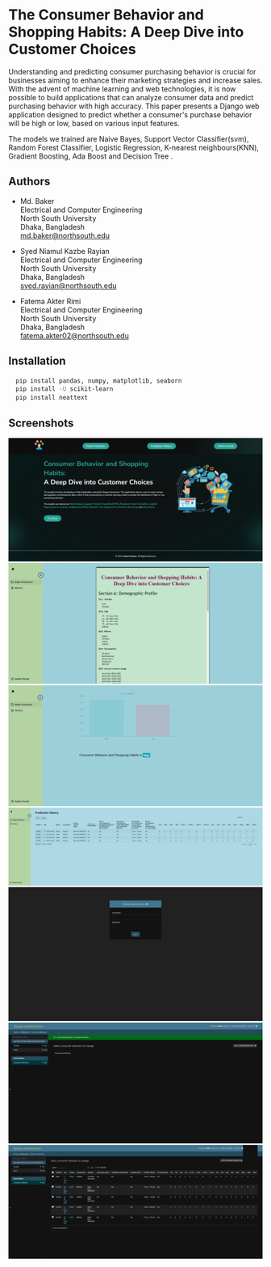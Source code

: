 
# The Consumer Behavior and Shopping Habits: A Deep Dive into Customer Choices
Understanding and predicting consumer purchasing behavior is crucial for businesses aiming to enhance their marketing strategies and increase sales. With the advent of machine learning and web technologies, it is now possible to build applications that can analyze consumer data and predict purchasing behavior with high accuracy. This paper presents a Django web application designed to predict whether a consumer's purchase behavior will be high or low, based on various input features.

The models we trained are Naive Bayes, Support Vector Classifier(svm), Random Forest Classifier, Logistic Regression, K-nearest neighbours(KNN), Gradient Boosting, Ada Boost and Decision Tree . 



## Authors

- Md. Baker<br>
Electrical and Computer Engineering<br>
North South University<br>
Dhaka, Bangladesh<br>
md.baker@northsouth.edu<br>

- Syed Niamul Kazbe Rayian<br>
Electrical and Computer Engineering<br>
North South University<br>
Dhaka, Bangladesh<br>
syed.rayian@northsouth.edu<br>

- Fatema Akter Rimi<br>
Electrical and Computer Engineering<br>
North South University<br>
Dhaka, Bangladesh<br>
fatema.akter02@northsouth.edu<br>


## Installation

```bash
  pip install pandas, numpy, matplotlib, seaborn
  pip install -U scikit-learn
  pip install neattext
```
    
## Screenshots

![Alt text](https://github.com/mdbakerfarhad/CSE445/blob/main/Consumer%20Behavior%20and%20Shopping%20Habits/screenshots/1.png)<br>
![Alt text](https://github.com/mdbakerfarhad/CSE445/blob/main/Consumer%20Behavior%20and%20Shopping%20Habits/screenshots/2.png)<br>
![Alt text](https://github.com/mdbakerfarhad/CSE445/blob/main/Consumer%20Behavior%20and%20Shopping%20Habits/screenshots/3.png)<br>
![Alt text](https://github.com/mdbakerfarhad/CSE445/blob/main/Consumer%20Behavior%20and%20Shopping%20Habits/screenshots/4.png)<br>
![Alt text](https://github.com/mdbakerfarhad/CSE445/blob/main/Consumer%20Behavior%20and%20Shopping%20Habits/screenshots/5.png)<br>
![Alt text](https://github.com/mdbakerfarhad/CSE445/blob/main/Consumer%20Behavior%20and%20Shopping%20Habits/screenshots/6.png)<br>
![Alt text](https://github.com/mdbakerfarhad/CSE445/blob/main/Consumer%20Behavior%20and%20Shopping%20Habits/screenshots/7.png)

